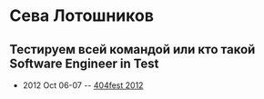 # Сева Лотошников

## Тестируем всей командой или кто такой Software Engineer in Test
- 2012 Oct 06-07 -- [404fest 2012](https://youtu.be/FCzkk74Lp5Y)    
